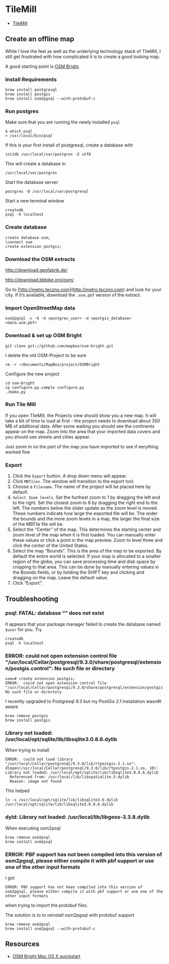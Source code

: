 # TileMill #

- [TileMill](http://tilemill.com/)

## Create an offline map ##

While I love the feel as well as the underlying technology stack of TileMill, I still get frustrated with how complicated it is to create a good looking map.

A good starting point is [OSM Bright](http://github.com/mapbox/osm-bright).

### Install Requirements ###

	brew install postgresql
	brew install postgis
	brew install osm2pgsql --with-protobuf-c

### Run postgres ###

Make sure that you are running the newly installed `psql`

	$ which psql
	> /usr/local/bin/psql

If this is your first install of postgresql, create a database with

	initdb /usr/local/var/postgres -E utf8

This will create a database in

	/usr/local/var/postgres

Start the database server

	postgres -D /usr/local/var/postgresql

Start a new terminal window

	createdb
	psql -h localhost

### Create database ###

	create database osm;
	\connect osm
	create extension postgis;

### Download the OSM extracts ###

http://download.geofabrik.de/

http://download.bbbike.org/osm/

Go to [http://metro.teczno.com](http://metro.teczno.com) and look for your city. If it’s available, download the `.osm.pbf` version of the extract.

### Import OpenStreetMap data ###

	osm2pgsql -c -G -U <postgres_user> -d <postgis_database> <data.osm.pbf>


### Download & set up OSM Bright ###

	git clone git://github.com/mapbox/osm-bright.git

I delete the old OSM-Project to be sure

	rm -r ~/Documents/MapBox/project/OSMBright

Configure the new project

	cd osm-bright
	cp configure.py.sample configure.py
	./make.py

### Run Tile Mill ###

If you open TileMill, the Projects view should show you a new map. It will take a bit of time to load at first - the project needs to download about 350 MB of additional data. After some waiting you should see the continents appear on the map. Zoom into the area that your imported data covers and you should see streets and cities appear.

Just zoom in on the part of the map you have imported to see if eerything worked fine



### Export ###

1. Click the `Export` button. A drop down menu will appear.
2. Click `MBTiles`. The window will transition to the export tool.
3. Choose a `Filename`. The name of the project will be placed here by default.
4. `Select Zoom levels`. Set the furthest zoom to 1 by dragging the left end to the right. Set the closest zoom to 6 by dragging the right end to the left. The numbers below the slider update as the zoom level is moved. These numbers indicate how large the exported file will be. The wider the bounds and the more zoom levels in a map, the larger the final size of the MBTile file will be.
5. Select the “Center” of the map. This determines the starting center and zoom level of the map when it is first loaded. You can manually enter these values or click a point in the map preview. Zoom to level three and click the center of the United States.
6. Select the map “Bounds”. This is the area of the map to be exported. By default the entire world is selected. If your map is allocated to a smaller region of the globe, you can save processing time and disk space by cropping to that area. This can be done by manually entering values in the Bounds fields, or by holding the SHIFT key and clicking and dragging on the map. Leave the default value.
7. Click “Export”.

## Troubleshooting ##

### psql: FATAL: database “<user>” does not exist ###

It appears that your package manager failed to create the database named `$user` for you. Try

	createdb
	psql -h localhost

### ERROR:  could not open extension control file "/usr/local/Cellar/postgresql/9.3.0/share/postgresql/extension/postgis.control": No such file or directory ###

	osm=# create extension postgis;
	ERROR:  could not open extension control file "/usr/local/Cellar/postgresql/9.3.0/share/postgresql/extension/postgis.control": No such file or directory

I recently upgraded to Postgresql 9.3 but my PostGis 2.1 installation wasn#t aware

	brew remove postgis
	brew install postgis

### Library not loaded: /usr/local/opt/sqlite/lib/libsqlite3.0.8.6.dylib ###

When trying to install

	ERROR:  could not load library "/usr/local/Cellar/postgresql/9.3.0/lib/rtpostgis-2.1.so": dlopen(/usr/local/Cellar/postgresql/9.3.0/lib/rtpostgis-2.1.so, 10): Library not loaded: /usr/local/opt/sqlite/lib/libsqlite3.0.8.6.dylib
	  Referenced from: /usr/local/lib/libspatialite.5.dylib
	  Reason: image not found

This helped

	ln -s /usr/local/opt/sqlite/lib/libsqlite3.0.dylib /usr/local/opt/sqlite/lib/libsqlite3.0.8.6.dylib

### dyld: Library not loaded: /usr/local/lib/libgeos-3.3.8.dylib ###

When executing osm2psql

	brew remove osm2psql
	brew install osm2psql

### ERROR: PBF support has not been compiled into this version of osm2pgsql, please either compile it with pbf support or use one of the other input formats ###

I got

	ERROR: PBF support has not been compiled into this version of osm2pgsql, please either compile it with pbf support or use one of the other input formats

when trying to import the protobuf files.

The solution is to to reinstall osm2pgsql with protobuf support

	brew remove osm2psql
	brew install osm2pgsql --with-protobuf-c

## Resources ##

- [OSM Bright Mac OS X quickstart](http://www.mapbox.com/tilemill/docs/guides/osm-bright-mac-quickstart/)


